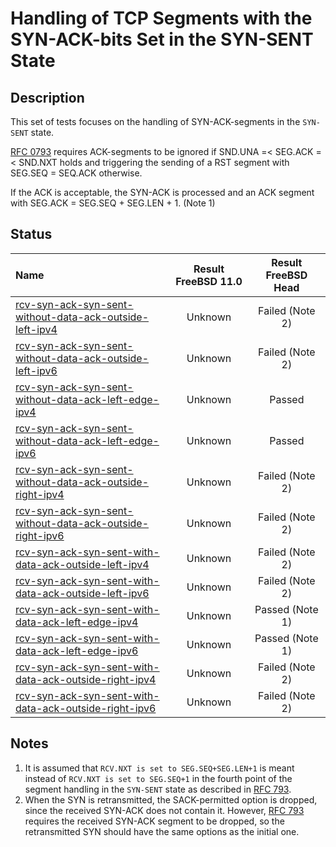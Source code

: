 # Handling of TCP Segments with the SYN-ACK-bits Set in the SYN-SENT State

## Description
This set of tests focuses on the handling of SYN-ACK-segments in the `SYN-SENT` state.

[RFC 0793](https://tools.ietf.org/html/rfc0793) requires ACK-segments to be
ignored if SND.UNA =< SEG.ACK =< SND.NXT holds and triggering the sending of
a RST segment with SEG.SEQ = SEQ.ACK otherwise.

If the ACK is acceptable, the SYN-ACK is processed and an ACK segment with
SEG.ACK = SEG.SEQ + SEG.LEN + 1. (Note 1)

## Status

| Name                                                                                                                                                                                                                                                                                          | Result FreeBSD 11.0 | Result FreeBSD Head |
|:----------------------------------------------------------------------------------------------------------------------------------------------------------------------------------------------------------------------------------------------------------------------------------------------|:-------------------:|:-------------------:|
|[rcv-syn-ack-syn-sent-without-data-ack-outside-left-ipv4](rcv-syn-ack-without-data-syn-sent-ack-outside-left-ipv4.pkt "Ensure that the reception of a TCP ACK with SEG.ACK=SND.NXT-1 in the SYN-SENT state triggers the sending of a TCP RST and does not affect the TCP connection")          | Unknown             | Failed (Note 2)     |
|[rcv-syn-ack-syn-sent-without-data-ack-outside-left-ipv6](rcv-syn-ack-without-data-syn-sent-ack-outside-left-ipv6.pkt "Ensure that the reception of a TCP ACK with SEG.ACK=SND.NXT-1 in the SYN-SENT state triggers the sending of a TCP RST and does not affect the TCP connection")          | Unknown             | Failed (Note 2)     |
|[rcv-syn-ack-syn-sent-without-data-ack-left-edge-ipv4](rcv-syn-ack-without-data-syn-sent-ack-left-edge-ipv4.pkt "Ensure that the reception of a TCP ACK with SEG.ACK=SND.NXT in the SYN-SENT state triggers the sending of a TCP ACK using SEG.ACK=RCV.NXT and a state change to ESTABLISHED") | Unknown             | Passed              |
|[rcv-syn-ack-syn-sent-without-data-ack-left-edge-ipv6](rcv-syn-ack-without-data-syn-sent-ack-left-edge-ipv6.pkt "Ensure that the reception of a TCP ACK with SEG.ACK=SND.NXT in the SYN-SENT state triggers the sending of a TCP ACK using SEG.ACK=RCV.NXT and a state change to ESTABLISHED") | Unknown             | Passed              |
|[rcv-syn-ack-syn-sent-without-data-ack-outside-right-ipv4](rcv-syn-ack-without-data-syn-sent-ack-outside-right-ipv4.pkt "Ensure that the reception of a TCP ACK with SEG.ACK=SND.NXT+1 in the SYN-SENT state triggers the sending of a TCP RST and does not affect the TCP connection")        | Unknown             | Failed (Note 2)     |
|[rcv-syn-ack-syn-sent-without-data-ack-outside-right-ipv6](rcv-syn-ack-without-data-syn-sent-ack-outside-right-ipv6.pkt "Ensure that the reception of a TCP ACK with SEG.ACK=RCV.NXT+1 in the SYN-SENT state triggers the sending of a TCP RST and does not affect the TCP connection")        | Unknown             | Failed (Note 2)     |
|[rcv-syn-ack-syn-sent-with-data-ack-outside-left-ipv4](rcv-syn-ack-with-data-syn-sent-ack-outside-left-ipv4.pkt "Ensure that the reception of a TCP ACK with SEG.ACK=SND.NXT-1 in the SYN-SENT state triggers the sending of a TCP RST and does not affect the TCP connection")                | Unknown             | Failed (Note 2)     |
|[rcv-syn-ack-syn-sent-with-data-ack-outside-left-ipv6](rcv-syn-ack-with-data-syn-sent-ack-outside-left-ipv6.pkt "Ensure that the reception of a TCP ACK with SEG.ACK=SND.NXT-1 in the SYN-SENT state triggers the sending of a TCP RST and does not affect the TCP connection")                | Unknown             | Failed (Note 2)     |
|[rcv-syn-ack-syn-sent-with-data-ack-left-edge-ipv4](rcv-syn-ack-with-data-syn-sent-ack-left-edge-ipv4.pkt "Ensure that the reception of a TCP ACK with SEG.ACK=SND.NXT in the SYN-SENT state triggers the sending of a TCP ACK using SEG.ACK=RCV.NXT and a state change to ESTABLISHED")       | Unknown             | Passed (Note 1)     |
|[rcv-syn-ack-syn-sent-with-data-ack-left-edge-ipv6](rcv-syn-ack-with-data-syn-sent-ack-left-edge-ipv6.pkt "Ensure that the reception of a TCP ACK with SEG.ACK=SND.NXT in the SYN-SENT state triggers the sending of a TCP ACK using SEG.ACK=RCV.NXT and a state change to ESTABLISHED")       | Unknown             | Passed (Note 1)     |
|[rcv-syn-ack-syn-sent-with-data-ack-outside-right-ipv4](rcv-syn-ack-with-data-syn-sent-ack-outside-right-ipv4.pkt "Ensure that the reception of a TCP ACK with SEG.ACK=SND.NXT+1 in the SYN-SENT state triggers the sending of a TCP RST and does not affect the TCP connection")              | Unknown             | Failed (Note 2)     |
|[rcv-syn-ack-syn-sent-with-data-ack-outside-right-ipv6](rcv-syn-ack-with-data-syn-sent-ack-outside-right-ipv6.pkt "Ensure that the reception of a TCP ACK with SEG.ACK=RCV.NXT+1 in the SYN-SENT state triggers the sending of a TCP RST and does not affect the TCP connection")              | Unknown             | Failed (Note 2)     |

## Notes

1. It is assumed that `RCV.NXT is set to SEG.SEQ+SEG.LEN+1` is meant instead of `RCV.NXT is set to SEG.SEQ+1` in the fourth
   point of the segment handling in the `SYN-SENT` state as described in [RFC 793](https://tools.ietf.org/html/rfc793#section-3.9).
2. When the SYN is retransmitted, the SACK-permitted option is dropped, since the received SYN-ACK does not contain it.
   However, [RFC 793](https://tools.ietf.org/html/rfc793#section-3.9) requires the received SYN-ACK segment to be dropped,
   so the retransmitted SYN should have the same options as the initial one.
